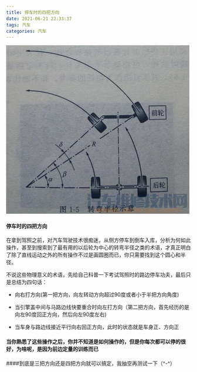 ```yaml
---
title: 停车时的四把方向
date: 2021-06-21 22:33:37
tags: 汽车
categories: 汽车
---
```


![](/images/car-round.png)

#### 停车时的四把方向

在拿到驾照之前，对汽车驾驶技术很痴迷，从侧方停车到倒车入库，分析为何如此操作，甚至到搜索到了最有用的以后轮为中心的转弯半径之类的术语，才真正明白了除了直线运动之外的所有操作不过是画圆圈而已，你只需要找到这个圆心和半径。

<!--more-->

不说这些物理意义的术语，先给自己科普一下考试驾照时的路边停车功夫，最后只是总结为四句话：

* 向右打方向(第一把方向，向左转动方向超过90度或者小于半把方向角度)
* 当引擎盖中间与马路边线快要重合时向左打方向（第二把方向，首先经历的是向左90度回正方向，然后向左90度左右)

* 当车身与路边线接近平行向右回正方向，此时的状态就是车身正、方向正

#### 当你熟悉了这些操作之后，你并不知道是如何操作的，但是你每次都可以停的很好，为啥呢，是因为前边定量的训练而已

####到底是三把方向还是四把方向就可以搞定，我抽空再测试一下（^-^）









